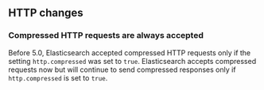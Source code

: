## HTTP changes

### Compressed HTTP requests are always accepted

Before 5.0, Elasticsearch accepted compressed HTTP requests only if the setting `http.compressed` was set to `true`. Elasticsearch accepts compressed requests now but will continue to send compressed responses only if `http.compressed` is set to `true`.

